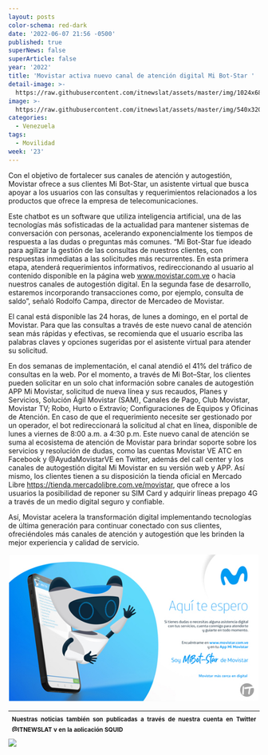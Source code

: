 ```yaml
---
layout: posts
color-schema: red-dark
date: '2022-06-07 21:56 -0500'
published: true
superNews: false
superArticle: false
year: '2022'
title: 'Movistar activa nuevo canal de atención digital Mi Bot-Star '
detail-image: >-
  https://raw.githubusercontent.com/itnewslat/assets/master/img/1024x680/mibot-g.jpg
image: >-
  https://raw.githubusercontent.com/itnewslat/assets/master/img/540x320/mibot-p.jpg
categories:
  - Venezuela
tags:
  - Movilidad
week: '23'
---
```

Con el objetivo de fortalecer sus canales de atención y autogestión, Movistar ofrece a sus clientes Mi Bot-Star, un asistente virtual que busca apoyar a los usuarios con las consultas y requerimientos relacionados a los productos que ofrece la empresa de telecomunicaciones.

Este chatbot es un software que utiliza inteligencia artificial, una de las tecnologías más sofisticadas de la actualidad para mantener sistemas de conversación con personas, acelerando exponencialmente los tiempos de respuesta a las dudas o preguntas más comunes. “Mi Bot-Star fue ideado para agilizar la gestión de las consultas de nuestros clientes, con respuestas inmediatas a las solicitudes más recurrentes. En esta primera etapa, atenderá requerimientos informativos, redireccionando al usuario al contenido disponible en la página web www.movistar.com.ve o hacia nuestros canales de autogestión digital. En la segunda fase de desarrollo, estaremos incorporando transacciones como, por ejemplo, consulta de saldo”, señaló Rodolfo Campa, director de Mercadeo de Movistar. 

El canal está disponible las 24 horas, de lunes a domingo, en el portal de Movistar. Para que las consultas a través de este nuevo canal de atención sean más rápidas y efectivas, se recomienda que el usuario escriba las palabras claves y opciones sugeridas por el asistente virtual para atender su solicitud. 

En dos semanas de implementación, el canal atendió el 41% del tráfico de consultas en la web. Por el momento, a través de Mi Bot–Star, los clientes pueden solicitar en un solo chat información sobre canales de autogestión APP Mi Movistar, solicitud de nueva línea y sus recaudos, Planes y Servicios, Solución Ágil Movistar (SAM), Canales de Pago, Club Movistar, Movistar TV; Robo, Hurto o Extravío; Configuraciones de Equipos y Oficinas de Atención. En caso de que el requerimiento necesite ser gestionado por un operador, el bot redireccionará la solicitud al chat en línea, disponible de lunes a viernes de 8:00 a.m. a 4:30 p.m.
Este nuevo canal de atención se suma al ecosistema de atención de Movistar para brindar soporte sobre los servicios y resolución de dudas, como las cuentas Movistar VE ATC en Facebook y @AyudaMovistarVE en Twitter, además del call center y los canales de autogestión digital Mi Movistar en su versión web y APP. Así mismo, los clientes tienen a su disposición la tienda oficial en Mercado Libre https://tienda.mercadolibre.com.ve/movistar, que ofrece a los usuarios la posibilidad de reponer su SIM Card y adquirir líneas prepago 4G a través de un medio digital seguro y confiable.

Así, Movistar acelera la transformación digital implementando tecnologías de última generación para continuar conectado con sus clientes, ofreciéndoles más canales de atención y autogestión que les brinden la mejor experiencia y calidad de servicio.


![](https://raw.githubusercontent.com/itnewslat/assets/master/img/540x320/mibot-p.jpg)

<table style="height: 42px;" width="569">
<tbody>
<tr>
<td style="text-align: justify;"><sub><strong>Nuestras noticias también son publicadas a través de nuestra cuenta en Twitter <a href="https://twitter.com/itnewslat?lang=es">@ITNEWSLAT</a> y en la aplicación <a href="https://squidapp.co/en/">SQUID</a></strong></sub></td>
</tr>
</tbody>
</table>

<img src="https://tracker.metricool.com/c3po.jpg?hash=56f88a41e39ab42c063cc51676587a04"/>